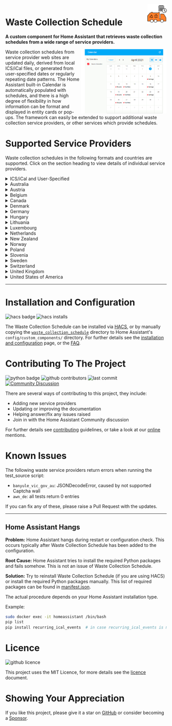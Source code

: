 <!-- GitHub Markdown Reference: https://docs.github.com/en/get-started/writing-on-github/getting-started-with-writing-and-formatting-on-github -->

<img src="/images/icon.png" alt="Waste Collection Schedule logo" title="Waste Collection Schedule" align="right" height="60" />

# Waste Collection Schedule

**A custom component for Home Assistant that retrieves waste collection schedules from a wide range of service providers.**

<img src="/images/wcs_animated.gif" alt="Waste Collection Schedule animation" title="Waste Collection Schedule" align="right" height="200" />

Waste collection schedules from service provider web sites are updated daily, derived from local ICS/iCal files, or generated from user-specified dates or regularly repeating date patterns. The Home Assistant built-in Calendar is automatically populated with schedules, and there is a high degree of flexibility in how information can be format and displayed in entity cards or pop-ups. The framework can easily be extended to support additional waste collection service providers, or other services which provide schedules.

# Supported Service Providers

Waste collection schedules in the following formats and countries are supported. Click on the section heading to view details of individual service providers.

<details>
<summary>ICS/iCal and User-Specified</summary>

- [Generic ICS / iCal File](/doc/source/ics.md)
- [User Specified](/doc/source/static.md)
</details>

<!--Begin of country section-->
<details>
<summary>Australia</summary>

- [Armadale (Western Australia)](/doc/source/armadale_wa_gov_au.md) / armadale.wa.gov.au
- [Australian Capital Territory (ACT)](/doc/source/act_gov_au.md) / cityservices.act.gov.au/recycling-and-waste
- [Banyule City Council](/doc/source/banyule_vic_gov_au.md) / banyule.vic.gov.au
- [Belmont City Council](/doc/source/belmont_wa_gov_au.md) / belmont.wa.gov.au
- [Brisbane City Council](/doc/source/brisbane_qld_gov_au.md) / brisbane.qld.gov.au
- [Campbelltown City Council (NSW)](/doc/source/campbelltown_nsw_gov_au.md) / campbelltown.nsw.gov.au
- [Cardinia Shire Council](/doc/source/cardinia_vic_gov_au.md) / cardinia.vic.gov.au
- [City of Canada Bay Council](/doc/source/canadabay_nsw_gov_au.md) / canadabay.nsw.gov.au
- [City of Kingston](/doc/source/kingston_vic_gov_au.md) / kingston.vic.gov.au
- [City of Onkaparinga Council](/doc/source/onkaparingacity_com.md) / onkaparingacity.com
- [Cumberland Council (NSW)](/doc/source/cumberland_nsw_gov_au.md) / cumberland.nsw.gov.au
- [Gold Coast City Council](/doc/source/goldcoast_qld_gov_au.md) / goldcoast.qld.gov.au
- [Hume City Council](/doc/source/hume_vic_gov_au.md) / hume.vic.gov.au
- [Inner West Council (NSW)](/doc/source/innerwest_nsw_gov_au.md) / innerwest.nsw.gov.au
- [Ipswich City Council](/doc/source/ipswich_qld_gov_au.md) / ipswich.qld.gov.au
- [Ku-ring-gai Council](/doc/source/kuringgai_nsw_gov_au.md) / krg.nsw.gov.au
- [Lake Macquarie City Council](/doc/source/lakemac_nsw_gov_au.md) / lakemac.com.au
- [Logan City Council](/doc/source/logan_qld_gov_au.md) / logan.qld.gov.au
- [Macedon Ranges Shire Council](/doc/source/mrsc_vic_gov_au.md) / mrsc.vic.gov.au
- [Maribyrnong Council](/doc/source/maribyrnong_vic_gov_au.md) / maribyrnong.vic.gov.au/Residents/Bins-and-recycling
- [Maroondah City Council](/doc/source/maroondah_vic_gov_au.md) / maroondah.vic.gov.au
- [Melton City Council](/doc/source/melton_vic_gov_au.md) / melton.vic.gov.au
- [Nillumbik Shire Council](/doc/source/nillumbik_vic_gov_au.md) / nillumbik.vic.gov.au
- [North Adelaide Waste Management Authority](/doc/source/nawma_sa_gov_au.md) / nawma.sa.gov.au
- [Port Adelaide Enfield, South Australia](/doc/source/portenf_sa_gov_au.md) / ecouncil.portenf.sa.gov.au
- [RecycleSmart](/doc/source/recyclesmart_com.md) / recyclesmart.com
- [Stonnington City Council](/doc/source/stonnington_vic_gov_au.md) / stonnington.vic.gov.au
- [The Hills Shire Council, Sydney](/doc/source/thehills_nsw_gov_au.md) / thehills.nsw.gov.au
- [Unley City Council (SA)](/doc/source/unley_sa_gov_au.md) / unley.sa.gov.au
- [Whittlesea City Council](/doc/source/whittlesea_vic_gov_au.md) / whittlesea.vic.gov.au/community-support/my-neighbourhood
- [Wollongong City Council](/doc/source/wollongongwaste_com_au.md) / wollongongwaste.com
- [Wyndham City Council, Melbourne](/doc/source/wyndham_vic_gov_au.md) / wyndham.vic.gov.au
</details>

<details>
<summary>Austria</summary>

- [Andau](/doc/source/citiesapps_com.md) / andau-gemeinde.at
- [Apetlon](/doc/source/citiesapps_com.md) / gemeinde-apetlon.at
- [App CITIES](/doc/source/citiesapps_com.md) / citiesapps.com
- [Bad Blumau](/doc/source/citiesapps_com.md) / bad-blumau-gemeinde.at
- [Bad Gleichenberg](/doc/source/citiesapps_com.md) / bad-gleichenberg.gv.at
- [Bad Loipersdorf](/doc/source/citiesapps_com.md) / gemeinde.loipersdorf.at
- [Bad Radkersburg](/doc/source/citiesapps_com.md) / bad-radkersburg.gv.at
- [Bad Tatzmannsdorf](/doc/source/citiesapps_com.md) / bad-tatzmannsdorf.at
- [Bildein](/doc/source/citiesapps_com.md) / bildein.at
- [Breitenbrunn am Neusiedler See](/doc/source/citiesapps_com.md) / breitenbrunn.at
- [Breitenstein](/doc/source/citiesapps_com.md) / breitenstein.at
- [Bruckneudorf](/doc/source/citiesapps_com.md) / bruckneudorf.eu
- [Buch - St. Magdalena](/doc/source/citiesapps_com.md) / buch-stmagdalena.at
- [Burgau](/doc/source/citiesapps_com.md) / burgau.info
- [Burgenländischer Müllverband](/doc/source/bmv_at.md) / bmv.at
- [Dechantskirchen](/doc/source/citiesapps_com.md) / dechantskirchen.gv.at
- [Deutsch Goritz](/doc/source/citiesapps_com.md) / deutsch-goritz.at
- [Deutsch Jahrndorf](/doc/source/citiesapps_com.md) / deutsch-jahrndorf.at
- [Deutsch Kaltenbrunn](/doc/source/citiesapps_com.md) / deutschkaltenbrunn.eu
- [Deutschkreutz](/doc/source/citiesapps_com.md) / deutschkreutz.at
- [Dobl-Zwaring](/doc/source/citiesapps_com.md) / dobl-zwaring.gv.at
- [Draßmarkt](/doc/source/citiesapps_com.md) / drassmarkt.at
- [Eberau](/doc/source/citiesapps_com.md) / eberau.riskommunal.net
- [Eberndorf](/doc/source/citiesapps_com.md) / eberndorf.at
- [Eberstein](/doc/source/citiesapps_com.md) / eberstein.at
- [Edelsbach bei Feldbach](/doc/source/citiesapps_com.md) / edelsbach.at
- [Eggersdorf bei Graz](/doc/source/citiesapps_com.md) / eggersdorf-graz.gv.at
- [Eisenstadt](/doc/source/citiesapps_com.md) / eisenstadt.gv.at
- [Fehring](/doc/source/citiesapps_com.md) / fehring.at
- [Feistritz ob Bleiburg](/doc/source/citiesapps_com.md) / feistritz-bleiburg.gv.at
- [Feldbach](/doc/source/citiesapps_com.md) / feldbach.gv.at
- [Frankenau-Unterpullendorf](/doc/source/citiesapps_com.md) / frankenau-unterpullendorf.gv.at
- [Frauenkirchen](/doc/source/citiesapps_com.md) / frauenkirchen.at
- [Freistadt](/doc/source/citiesapps_com.md) / freistadt.at
- [Friedberg](/doc/source/citiesapps_com.md) / friedberg.gv.at
- [Fürstenfeld](/doc/source/citiesapps_com.md) / fuerstenfeld.gv.at
- [Gabersdorf](/doc/source/citiesapps_com.md) / gabersdorf.gv.at
- [Gattendorf](/doc/source/citiesapps_com.md) / gattendorf.at
- [Gols](/doc/source/citiesapps_com.md) / gols.at
- [Grafendorf bei Hartberg](/doc/source/citiesapps_com.md) / grafendorf.at
- [Grafenstein](/doc/source/citiesapps_com.md) / grafenstein.gv.at
- [Gratkorn](/doc/source/citiesapps_com.md) / gratkorn.gv.at
- [Großwarasdorf](/doc/source/citiesapps_com.md) / grosswarasdorf.at
- [Großwilfersdorf](/doc/source/citiesapps_com.md) / grosswilfersdorf.steiermark.at
- [Gutenberg-Stenzengreith](/doc/source/citiesapps_com.md) / gutenberg-stenzengreith.gv.at
- [GVA Baden](/doc/source/baden_umweltverbaende_at.md) / baden.umweltverbaende.at
- [GVU Scheibbs](/doc/source/scheibbs_umweltverbaende_at.md) / scheibbs.umweltverbaende.at
- [Güssing](/doc/source/citiesapps_com.md) / guessing.co.at
- [Hartberg](/doc/source/citiesapps_com.md) / hartberg.at
- [Heiligenkreuz am Waasen](/doc/source/citiesapps_com.md) / heiligenkreuz-waasen.gv.at
- [Hofstätten an der Raab](/doc/source/citiesapps_com.md) / hofstaetten.at
- [Horitschon](/doc/source/citiesapps_com.md) / horitschon.at
- [Hornstein](/doc/source/citiesapps_com.md) / hornstein.at
- [Hüttenberg](/doc/source/citiesapps_com.md) / huettenberg.at
- [Ilz](/doc/source/citiesapps_com.md) / ilz.at
- [infeo](/doc/source/infeo_at.md) / infeo.at
- [Innsbrucker Kommunalbetriebe](/doc/source/infeo_at.md) / ikb.at
- [Jabing](/doc/source/citiesapps_com.md) / gemeinde-jabing.at
- [Jagerberg](/doc/source/citiesapps_com.md) / jagerberg.info
- [Kaindorf](/doc/source/citiesapps_com.md) / kaindorf.at
- [Kaisersdorf](/doc/source/citiesapps_com.md) / kaisersdorf.com
- [Kalsdorf bei Graz](/doc/source/citiesapps_com.md) / kalsdorf-graz.gv.at
- [Kapfenstein](/doc/source/citiesapps_com.md) / kapfenstein.at
- [Kirchberg an der Raab](/doc/source/citiesapps_com.md) / kirchberg-raab.gv.at
- [Kleinmürbisch](/doc/source/citiesapps_com.md) / kleinmuerbisch.at
- [Klingenbach](/doc/source/citiesapps_com.md) / klingenbach.at
- [Klöch](/doc/source/citiesapps_com.md) / kloech.com
- [Kohfidisch](/doc/source/citiesapps_com.md) / kohfidisch.at
- [Korneuburg](/doc/source/citiesapps_com.md) / korneuburg.gv.at
- [Laa an der Thaya](/doc/source/citiesapps_com.md) / laa.at
- [Leithaprodersdorf](/doc/source/citiesapps_com.md) / leithaprodersdorf.at
- [Lieboch](/doc/source/citiesapps_com.md) / lieboch.gv.at
- [Litzelsdorf](/doc/source/citiesapps_com.md) / litzelsdorf.at
- [Loipersbach im Burgenland](/doc/source/citiesapps_com.md) / loipersbach.info
- [Mariasdorf](/doc/source/citiesapps_com.md) / mariasdorf.at
- [Markt Hartmannsdorf](/doc/source/citiesapps_com.md) / markthartmannsdorf.at
- [Markt Neuhodis](/doc/source/citiesapps_com.md) / markt-neuhodis.at
- [Marz](/doc/source/citiesapps_com.md) / marz.gv.at
- [Mattersburg](/doc/source/citiesapps_com.md) / mattersburg.gv.at
- [Melk](/doc/source/citiesapps_com.md) / stadt-melk.at
- [Mettersdorf am Saßbach](/doc/source/citiesapps_com.md) / mettersdorf.com
- [Mischendorf](/doc/source/citiesapps_com.md) / mischendorf.at
- [Mistelbach](/doc/source/citiesapps_com.md) / mistelbach.at
- [Mitterdorf an der Raab](/doc/source/citiesapps_com.md) / mitterdorf-raab.at
- [Mureck](/doc/source/citiesapps_com.md) / mureck.gv.at
- [Mörbisch am See](/doc/source/citiesapps_com.md) / moerbisch.gv.at
- [Neudorf bei Parndorf](/doc/source/citiesapps_com.md) / neudorfbeiparndorf.at
- [Neufeld an der Leitha](/doc/source/citiesapps_com.md) / neufeld-leitha.at
- [Neusiedl am See](/doc/source/citiesapps_com.md) / neusiedlamsee.at
- [Nickelsdorf](/doc/source/citiesapps_com.md) / nickelsdorf.gv.at
- [Oberpullendorf](/doc/source/citiesapps_com.md) / oberpullendorf.gv.at
- [Oberwart](/doc/source/citiesapps_com.md) / oberwart.gv.at
- [Oslip](/doc/source/citiesapps_com.md) / oslip.at
- [Ottendorf an der Rittschein](/doc/source/citiesapps_com.md) / ottendorf-rittschein.steiermark.at
- [Paldau](/doc/source/citiesapps_com.md) / paldau.gv.at
- [Pamhagen](/doc/source/citiesapps_com.md) / gemeinde-pamhagen.at
- [Parndorf](/doc/source/citiesapps_com.md) / gemeinde-parndorf.at
- [Peggau](/doc/source/citiesapps_com.md) / peggau.at
- [Pernegg an der Mur](/doc/source/citiesapps_com.md) / pernegg.at
- [Pilgersdorf](/doc/source/citiesapps_com.md) / pilgersdorf.at
- [Pinggau](/doc/source/citiesapps_com.md) / pinggau.gv.at
- [Pinkafeld](/doc/source/citiesapps_com.md) / pinkafeld.gv.at
- [Podersdorf am See](/doc/source/citiesapps_com.md) / gemeindepodersdorfamsee.at
- [Poggersdorf](/doc/source/citiesapps_com.md) / gemeinde-poggersdorf.at
- [Potzneusiedl](/doc/source/citiesapps_com.md) / potzneusiedl.at
- [Poysdorf](/doc/source/citiesapps_com.md) / poysdorf.at
- [Pöchlarn](/doc/source/citiesapps_com.md) / poechlarn.at
- [Radmer](/doc/source/citiesapps_com.md) / radmer.at
- [Ragnitz](/doc/source/citiesapps_com.md) / ragnitz.gv.at
- [Raiding](/doc/source/citiesapps_com.md) / raiding-online.at
- [Rudersdorf](/doc/source/citiesapps_com.md) / rudersdorf.at
- [Rust](/doc/source/citiesapps_com.md) / freistadt-rust.at
- [Saalfelden am Steinernen Meer](/doc/source/citiesapps_com.md) / stadtmarketing-saalfelden.at
- [Sankt Oswald bei Plankenwarth](/doc/source/citiesapps_com.md) / sanktoswald.net
- [Schäffern](/doc/source/citiesapps_com.md) / schaeffern.gv.at
- [Schützen am Gebirge](/doc/source/citiesapps_com.md) / schuetzen-am-gebirge.at
- [Seiersberg-Pirka](/doc/source/citiesapps_com.md) / gemeindekurier.at
- [Sigleß](/doc/source/citiesapps_com.md) / sigless.at
- [Sinabelkirchen](/doc/source/citiesapps_com.md) / sinabelkirchen.eu
- [St. Andrä](/doc/source/citiesapps_com.md) / st-andrae.gv.at
- [St. Anna am Aigen](/doc/source/citiesapps_com.md) / st-anna-aigen.gv.at
- [St. Johann in der Haide](/doc/source/citiesapps_com.md) / st-johann-haide.gv.at
- [St. Lorenzen am Wechsel](/doc/source/citiesapps_com.md) / st-lorenzen-wechsel.at
- [St. Margarethen an der Raab](/doc/source/citiesapps_com.md) / st-margarethen-raab.at
- [St. Margarethen im Burgenland](/doc/source/citiesapps_com.md) / st-margarethen.at
- [St. Peter - Freienstein](/doc/source/citiesapps_com.md) / st-peter-freienstein.gv.at
- [St. Peter am Ottersbach](/doc/source/citiesapps_com.md) / st-peter-ottersbach.gv.at
- [St. Ruprecht an der Raab](/doc/source/citiesapps_com.md) / st.ruprecht.at
- [St. Veit in der Südsteiermark](/doc/source/citiesapps_com.md) / st-veit-suedsteiermark.gv.at
- [Stadt Salzburg](/doc/source/infeo_at.md) / stadt-salzburg.at
- [Stadtservice Korneuburg](/doc/source/korneuburg_stadtservice_at.md) / korneuburg.gv.at
- [Stegersbach](/doc/source/citiesapps_com.md) / gemeinde.stegersbach.at
- [Steinbrunn](/doc/source/citiesapps_com.md) / steinbrunn.at
- [Steuerberg](/doc/source/citiesapps_com.md) / steuerberg.at
- [Stinatz](/doc/source/citiesapps_com.md) / stinatz.gv.at
- [Stiwoll](/doc/source/citiesapps_com.md) / stiwoll.at
- [Stockerau](/doc/source/citiesapps_com.md) / stockerau.at
- [Söchau](/doc/source/citiesapps_com.md) / soechau.steiermark.at
- [Thal](/doc/source/citiesapps_com.md) / thal.gv.at
- [Tieschen](/doc/source/citiesapps_com.md) / tieschen.gv.at
- [Tulln an der Donau](/doc/source/citiesapps_com.md) / tulln.at
- [Umweltprofis](/doc/source/data_umweltprofis_at.md) / umweltprofis.at
- [Unterfrauenhaid](/doc/source/citiesapps_com.md) / unterfrauenhaid.at
- [Unterkohlstätten](/doc/source/citiesapps_com.md) / unterkohlstaetten.at
- [Unterlamm](/doc/source/citiesapps_com.md) / unterlamm.gv.at
- [Vasoldsberg](/doc/source/citiesapps_com.md) / vasoldsberg.gv.at
- [Vordernberg](/doc/source/citiesapps_com.md) / vordernberg.steiermark.at
- [Völkermarkt](/doc/source/citiesapps_com.md) / voelkermarkt.gv.at
- [Weiz](/doc/source/citiesapps_com.md) / weiz.at
- [Werfenweng](/doc/source/citiesapps_com.md) / gemeinde-werfenweng.at
- [Wies](/doc/source/citiesapps_com.md) / wies.at
- [Wiesen](/doc/source/citiesapps_com.md) / wiesen.eu
- [Wiesfleck](/doc/source/citiesapps_com.md) / gemeinde-wiesfleck.at
- [Wimpassing an der Leitha](/doc/source/citiesapps_com.md) / wimpassing-leitha.at
- [Winden am See](/doc/source/citiesapps_com.md) / winden.at
- [Wolfsberg](/doc/source/citiesapps_com.md) / wolfsberg.at
- [Wolkersdorf im Weinviertel](/doc/source/citiesapps_com.md) / wolkersdorf.at
- [WSZ Moosburg](/doc/source/wsz_moosburg_at.md) / wsz-moosburg.at
- [Zagersdorf](/doc/source/citiesapps_com.md) / zagersdorf.at
- [Zillingtal](/doc/source/citiesapps_com.md) / zillingtal.eu
- [Zurndorf](/doc/source/citiesapps_com.md) / zurndorf.at
- [Übelbach](/doc/source/citiesapps_com.md) / uebelbach.gv.at
</details>

<details>
<summary>Belgium</summary>

- [Hygea](/doc/source/hygea_be.md) / hygea.be
- [Limburg.net](/doc/ics/limburg_net.md) / limburg.net
- [Recycle!](/doc/source/recycleapp_be.md) / recycleapp.be
</details>

<details>
<summary>Canada</summary>

- [Calgary (AB)](/doc/source/calgary_ca.md) / calgary.ca
- [Calgary, AB](/doc/ics/recollect.md) / calgary.ca
- [City of Edmonton, AB](/doc/ics/recollect.md) / edmonton.ca
- [City of Greater Sudbury, ON](/doc/ics/recollect.md) / greatersudbury.ca
- [London (ON)](/doc/source/recyclecoach_com.md) / london.ca
- [Ottawa, Canada](/doc/ics/recollect.md) / ottawa.ca
- [Strathcona County, ON](/doc/ics/recollect.md) / strathcona.ca
- [Toronto (ON)](/doc/source/toronto_ca.md) / toronto.ca
- [Waste Wise APPS](/doc/ics/recollect.md) / edmonton.ca
</details>

<details>
<summary>Denmark</summary>

- [Renosyd](/doc/source/renosyd_dk.md) / renosyd.dk
</details>

<details>
<summary>Germany</summary>

- [Abfall Stuttgart](/doc/source/stuttgart_de.md) / service.stuttgart.de
- [Abfall-Wirtschafts-Verband Nordschwaben](/doc/source/awido_de.md) / awv-nordschwaben.de
- [Abfall.IO / AbfallPlus](/doc/source/abfall_io.md) / abfallplus.de
- [Abfallbehandlungsgesellschaft Havelland mbH (abh)](/doc/ics/abfall_havelland_de.md) / abfall-havelland.de
- [Abfallbewirtschaftung Ostalbkreis](/doc/source/abfall_io.md) / goa-online.de
- [Abfallentsorgung Kreis Kassel](/doc/ics/abfall_kreis_kassel_de.md) / abfall-kreis-kassel.de
- [Abfallkalender Offenbach am Main](/doc/source/offenbach_de.md) / offenbach.de
- [Abfallkalender Würzburg](/doc/source/wuerzburg_de.md) / wuerzburg.de
- [AbfallNavi (RegioIT.de)](/doc/source/abfallnavi_de.md) / regioit.de
- [Abfalltermine Forchheim](/doc/source/abfalltermine_forchheim_de.md) / abfalltermine-forchheim.de
- [Abfallwirtschaft Alb-Donau-Kreis](/doc/source/buergerportal_de.md) / aw-adk.de
- [Abfallwirtschaft Enzkreis](/doc/ics/entsorgung_regional_de.md) / entsorgung-regional.de
- [Abfallwirtschaft Freiburg](/doc/ics/abfallwirtschaft_freiburg_de.md) / abfall-eglz.de
- [Abfallwirtschaft Germersheim](/doc/source/abfallwirtschaft_germersheim_de.md) / abfallwirtschaft-germersheim.de
- [Abfallwirtschaft Isar-Inn](/doc/source/awido_de.md) / awv-isar-inn.de
- [Abfallwirtschaft Lahn-Dill-Kreises](/doc/source/awido_de.md) / awld.de
- [Abfallwirtschaft Landkreis Böblingen](/doc/source/abfall_io.md) / awb-bb.de
- [Abfallwirtschaft Landkreis Freudenstadt](/doc/source/abfall_io.md) / awb-fds.de
- [Abfallwirtschaft Landkreis Harburg](/doc/source/aw_harburg_de.md) / landkreis-harburg.de
- [Abfallwirtschaft Landkreis Haßberg](/doc/ics/awhas_de.md) / awhas.de
- [Abfallwirtschaft Landkreis Kitzingen](/doc/source/abfall_io.md) / abfallwelt.de
- [Abfallwirtschaft Landkreis Landsberg am Lech](/doc/source/abfall_io.md) / abfallberatung-landsberg.de
- [Abfallwirtschaft Landkreis Wolfenbüttel](/doc/source/alw_wf_de.md) / alw-wf.de
- [Abfallwirtschaft Neckar-Odenwald-Kreis](/doc/source/awn_de.md) / awn-online.de
- [Abfallwirtschaft Nürnberger Land](/doc/source/nuernberger_land_de.md) / nuernberger-land.de
- [Abfallwirtschaft Ortenaukreis](/doc/source/abfall_io.md) / abfallwirtschaft-ortenaukreis.de
- [Abfallwirtschaft Pforzheim](/doc/source/abfallwirtschaft_pforzheim_de.md) / abfallwirtschaft-pforzheim.de
- [Abfallwirtschaft Potsdam-Mittelmark (APM)](/doc/ics/apm_de.md) / apm-niemegk.de
- [Abfallwirtschaft Rems-Murr](/doc/source/awido_de.md) / abfallwirtschaft-rems-murr.de
- [Abfallwirtschaft Rendsburg](/doc/source/awr_de.md) / awr.de
- [Abfallwirtschaft Rheingau-Taunus-Kreis](/doc/source/c_trace_de.md) / eaw-rheingau-taunus.de
- [Abfallwirtschaft Stadt Fürth](/doc/source/abfallwirtschaft_fuerth_eu.md) / abfallwirtschaft.fuerth.eu
- [Abfallwirtschaft Stadt Nürnberg](/doc/source/abfallnavi_de.md) / nuernberg.de
- [Abfallwirtschaft Stadt Schweinfurt](/doc/source/schweinfurt_de.md) / schweinfurt.de
- [Abfallwirtschaft Südholstein](/doc/source/awsh_de.md) / awsh.de
- [Abfallwirtschaft Werra-Meißner-Kreis](/doc/source/zva_wmk_de.md) / zva-wmk.de
- [Abfallwirtschaft Zollernalbkreis](/doc/source/abfall_zollernalbkreis_de.md) / abfallkalender-zak.de
- [Abfallwirtschafts-Zweckverband des Landkreises Hersfeld-Rotenburg](/doc/source/awido_de.md) / azv-hef-rof.de
- [Abfallwirtschaftsbetrieb Bergisch Gladbach](/doc/source/abfallnavi_de.md) / bergischgladbach.de
- [Abfallwirtschaftsbetrieb Emsland](/doc/source/awb_emsland_de.md) / awn-online.de
- [Abfallwirtschaftsbetrieb Esslingen](/doc/source/awb_es_de.md) / awb-es.de
- [Abfallwirtschaftsbetrieb Ilm-Kreis](/doc/ics/ilm_kreis_de.md) / ilm-kreis.de
- [Abfallwirtschaftsbetrieb Kiel (ABK)](/doc/source/abki_de.md) / abki.de
- [Abfallwirtschaftsbetrieb Landkreis Ahrweiler](/doc/source/meinawb_de.md) / meinawb.de
- [Abfallwirtschaftsbetrieb Landkreis Altenkirchen](/doc/source/awido_de.md) / awb-ak.de
- [Abfallwirtschaftsbetrieb Landkreis Augsburg](/doc/source/c_trace_de.md) / awb-landkreis-augsburg.de
- [Abfallwirtschaftsbetrieb Landkreis Aurich](/doc/source/c_trace_de.md) / mkw-grossefehn.de
- [Abfallwirtschaftsbetrieb Landkreis Karlsruhe](/doc/ics/awb_landkreis_karlsruhe_de.md) / awb-landkreis-karlsruhe.de
- [Abfallwirtschaftsbetrieb LK Mainz-Bingen](/doc/source/awb_mainz_bingen_de.md) / awb-mainz-bingen.de
- [Abfallwirtschaftsbetrieb München](/doc/ics/awm_muenchen_de.md) / awm-muenchen.de
- [Abfallwirtschaftsbetriebe Münster](/doc/source/muellmax_de.md) / stadt-muenster.de
- [Abfallwirtschaftsgesellschaft Landkreis Schaumburg](/doc/ics/aws_shg_de.md) / aws-shg.de
- [Abfallwirtschaftsverband Kreis Groß-Gerau](/doc/source/c_trace_de.md) / awv-gg.de
- [Abfallwirtschaftsverbandes Lippe](/doc/source/abfall_lippe_de.md) / abfall-lippe.de
- [Abfallwirtschaftszweckverband Wartburgkreis (AZV)](/doc/source/hausmuell_info.md) / azv-wak-ea.de
- [Abfallzweckverband Rhein-Mosel-Eifel (Landkreis Mayen-Koblenz)](/doc/source/abfall_io.md) / azv-rme.de
- [ALBA Berlin](/doc/source/abfall_io.md) / berlin.alba.info
- [Altötting (LK)](/doc/source/jumomind_de.md) / lra-aoe.de
- [ART Trier](/doc/source/art_trier_de.md) / art-trier.de
- [Aschaffenburg (MyMuell App)](/doc/source/jumomind_de.md) / mymuell.de
- [ASG Wesel](/doc/source/hausmuell_info.md) / asg-wesel.de
- [ASO Abfall-Service Osterholz](/doc/source/abfall_io.md) / aso-ohz.de
- [ASR Stadt Chemnitz](/doc/source/asr_chemnitz_de.md) / asr-chemnitz.de
- [Aurich (MKW)](/doc/source/jumomind_de.md) / mkw-grossefehn.de
- [AVL - Abfallverwertungsgesellschaft des Landkreises Ludwigsburg mbH](/doc/ics/avl_ludwigsburg_de.md) / avl-ludwigsburg.de
- [AWA Entsorgungs GmbH](/doc/source/abfallnavi_de.md) / awa-gmbh.de
- [AWB Abfallwirtschaft Vechta](/doc/source/abfallwirtschaft_vechta_de.md) / abfallwirtschaft-vechta.de
- [AWB Bad Kreuznach](/doc/source/awb_bad_kreuznach_de.md) / app.awb-bad-kreuznach.de
- [AWB Köln](/doc/source/awbkoeln_de.md) / awbkoeln.de
- [AWB Landkreis Bad Dürkheim](/doc/source/awido_de.md) / awb.kreis-bad-duerkheim.de
- [AWB Landkreis Fürstenfeldbruck](/doc/source/awido_de.md) / awb-ffb.de
- [AWB Landkreis Göppingen](/doc/source/abfall_io.md) / awb-gp.de
- [AWB Oldenburg](/doc/source/awb_oldenburg_de.md) / oldenburg.de
- [AWB Westerwaldkreis](/doc/source/abfall_io.md) / wab.rlp.de
- [AWG Kreis Warendorf](/doc/source/abfallnavi_de.md) / awg-waf.de
- [AWIDO Online](/doc/source/awido_de.md) / awido-online.de
- [AWIGO Abfallwirtschaft Landkreis Osnabrück GmbH](/doc/source/awigo_de.md) / awigo.de
- [AWISTA Düsseldorf](/doc/source/muellmax_de.md) / awista.de
- [Awista Starnberg](/doc/ics/awista_starnberg_de.md) / awista-starnberg.de
- [Bad Arolsen (MyMuell App)](/doc/source/jumomind_de.md) / mymuell.de
- [Bad Homburg vdH](/doc/source/jumomind_de.md) / bad-homburg.de
- [Barnim](/doc/source/jumomind_de.md) / kreiswerke-barnim.de
- [Bau & Service Oberursel](/doc/source/c_trace_de.md) / bso-oberursel.de
- [Bergischer Abfallwirtschaftverbund](/doc/source/abfallnavi_de.md) / bavweb.de
- [Berlin Recycling](/doc/source/berlin_recycling_de.md) / berlin-recycling.de
- [Berliner Stadtreinigungsbetriebe](/doc/source/bsr_de.md) / bsr.de
- [Beverungen (MyMuell App)](/doc/source/jumomind_de.md) / mymuell.de
- [Bielefeld](/doc/source/bielefeld_de.md) / bielefeld.de
- [Blaue Tonne - Schlaue Tonne](/doc/ics/blauetonne_schlauetonne_de.md) / blauetonne-schlauetonne.de
- [Bogenschütz Entsorgung](/doc/source/infeo_at.md) / bogenschuetz-entsorgung.de
- [Bremer Stadtreinigung](/doc/source/c_trace_de.md) / die-bremer-stadtreinigung.de
- [Bürgerportal](/doc/source/buergerportal_de.md) / c-trace.de
- [C-Trace](/doc/source/c_trace_de.md) / c-trace.de
- [Cham Landkreis](/doc/ics/entsorgung_cham_de.md) / entsorgung-cham.de
- [Chemnitz (ASR)](/doc/source/hausmuell_info.md) / asr-chemnitz.de
- [Chiemgau Recycling - Landkreis Rosenheim](/doc/source/chiemgau_recycling_lk_rosenheim.md) / chiemgau-recycling.de
- [City of Karlsruhe](/doc/source/karlsruhe_de.md) / karlsruhe.de
- [CM City Media - Müllkalender](/doc/source/cmcitymedia_de.md) / cmcitymedia.de
- [Darmstadt (MyMuell App)](/doc/source/jumomind_de.md) / mymuell.de
- [Darmstadt-Dieburg (ZAW)](/doc/source/jumomind_de.md) / zaw-online.de
- [Dillingen Saar](/doc/source/dillingen_saar_de.md) / dillingen-saar.de
- [Dinslaken](/doc/source/abfallnavi_de.md) / dinslaken.de
- [EAD Darmstadt](/doc/source/ead_darmstadt_de.md) / ead.darmstadt.de
- [EDG Entsorgung Dortmund](/doc/ics/edg_de.md) / edg.de
- [EGN Abfallkalender](/doc/source/egn_abfallkalender_de.md) / egn-abfallkalender.de
- [EGST Steinfurt](/doc/source/abfall_io.md) / egst.de
- [EGW Westmünsterland](/doc/source/abfallnavi_de.md) / egw.de
- [Eichsfeldwerke GmbH](/doc/source/hausmuell_info.md) / eichsfeldwerke.de
- [Eigenbetrieb Kommunalwirtschaftliche Dienstleistungen Suhl](/doc/source/hausmuell_info.md) / ebkds.de
- [Entsorgungs- und Wirtschaftsbetrieb Landau in der Pfalz](/doc/source/c_trace_de.md) / ew-landau.de
- [Entsorgungsbetrieb Märkisch-Oderland](/doc/ics/entsorgungsbetrieb_mol_de.md) / entsorgungsbetrieb-mol.de
- [Entsorgungsbetrieb Stadt Mainz](/doc/source/muellmax_de.md) / eb-mainz.de
- [Entsorgungsbetriebe Essen](/doc/source/abfall_io.md) / ebe-essen.de
- [Entsorgungsgesellschaft Görlitz-Löbau-Zittau](/doc/ics/abfall_eglz_de.md) / abfall-eglz.de
- [Esens (MyMuell App)](/doc/source/jumomind_de.md) / mymuell.de
- [EVS Entsorgungsverband Saar](/doc/source/muellmax_de.md) / evs.de
- [FES Frankfurter Entsorgungs- und Service GmbH](/doc/ics/fes_frankfurt_de.md) / fes-frankfurt.de
- [Flensburg (MyMuell App)](/doc/source/jumomind_de.md) / mymuell.de
- [Gelsendienste Gelsenkirchen](/doc/ics/gelsendienste_de.md) / gelsendienste.de
- [Gemeinde Aschheim](/doc/source/cmcitymedia_de.md) / cmcitymedia.de
- [Gemeinde Blankenheim](/doc/source/cmcitymedia_de.md) / cmcitymedia.de
- [Gemeinde Bühlerzell](/doc/source/cmcitymedia_de.md) / cmcitymedia.de
- [Gemeinde Deggenhausertal](/doc/source/cmcitymedia_de.md) / cmcitymedia.de
- [Gemeinde Kalletal](/doc/source/cmcitymedia_de.md) / cmcitymedia.de
- [Gemeinde Kappelrodeck](/doc/source/cmcitymedia_de.md) / cmcitymedia.de
- [Gemeinde Lindlar](/doc/source/abfallnavi_de.md) / lindlar.de
- [Gemeinde Mittelbiberach](/doc/source/cmcitymedia_de.md) / cmcitymedia.de
- [Gemeinde Oberstadion](/doc/source/cmcitymedia_de.md) / cmcitymedia.de
- [Gemeinde Roetgen](/doc/source/abfallnavi_de.md) / roetgen.de
- [Gemeinde Schutterwald](/doc/source/cmcitymedia_de.md) / cmcitymedia.de
- [Gemeinde Senden (Westfalen)](/doc/source/cmcitymedia_de.md) / cmcitymedia.de
- [Gemeinde Unterhaching](/doc/source/awido_de.md) / unterhaching.de
- [Großkrotzenburg (MyMuell App)](/doc/source/jumomind_de.md) / mymuell.de
- [Göttinger Entsorgungsbetriebe](/doc/source/abfall_io.md) / geb-goettingen.de
- [Gütersloh](/doc/source/abfallnavi_de.md) / guetersloh.de
- [Hainburg (MyMuell App)](/doc/source/jumomind_de.md) / mymuell.de
- [Hallesche Wasser und Stadtwirtschaft GmbH](/doc/ics/hws_halle_de.md) / hws-halle.de
- [Halver](/doc/source/abfallnavi_de.md) / halver.de
- [Hattersheim am Main](/doc/source/jumomind_de.md) / hattersheim.de
- [hausmüll.info](/doc/source/hausmuell_info.md) / hausmuell.info
- [Heilbronn Entsorgungsbetriebe](/doc/source/heilbronn_de.md) / heilbronn.de
- [Hohenlohekreis](/doc/source/cmcitymedia_de.md) / cmcitymedia.de
- [Holtgast (MyMuell App)](/doc/source/jumomind_de.md) / mymuell.de
- [Ingolstadt](/doc/source/jumomind_de.md) / in-kb.de
- [Jumomind](/doc/source/jumomind_de.md) / jumomind.de
- [KAEV Niederlausitz](/doc/source/kaev_niederlausitz.md) / kaev.de
- [Kamp-Lintfort (MyMuell App)](/doc/source/jumomind_de.md) / mymuell.de
- [Kirchdorf (MyMuell App)](/doc/source/jumomind_de.md) / mymuell.de
- [Kommunalservice Landkreis Börde AöR](/doc/source/ks_boerde_de.md) / ks-boerde.de
- [Kreis Coesfeld](/doc/source/abfallnavi_de.md) / wbc-coesfeld.de
- [Kreis Heinsberg](/doc/source/abfallnavi_de.md) / kreis-heinsberg.de
- [Kreis Pinneberg](/doc/source/abfallnavi_de.md) / kreis-pinneberg.de
- [Kreis Viersen](/doc/source/abfallnavi_de.md) / kreis-viersen.de
- [Kreisstadt Dietzenbach](/doc/source/c_trace_de.md) / dietzenbach.de
- [Kreisstadt Friedberg](/doc/source/muellmax_de.md) / friedberg-hessen.de
- [Kreisstadt Groß-Gerau](/doc/ics/gross_gerau_de.md) / gross-gerau.de
- [Kreisstadt St. Wendel](/doc/source/c_trace_de.md) / sankt-wendel.de
- [Kreiswerke Schmalkalden-Meiningen GmbH](/doc/source/hausmuell_info.md) / kwsm.de
- [Kreiswirtschaftsbetriebe Goslar](/doc/source/kwb_goslar_de.md) / kwb-goslar.de
- [Kronberg im Taunus](/doc/source/abfallnavi_de.md) / kronberg.de
- [KV Cochem-Zell](/doc/source/buergerportal_de.md) / cochem-zell-online.de
- [KWU Entsorgung Landkreis Oder-Spree](/doc/source/kwu_de.md) / kwu-entsorgung.de
- [Landkreis Ansbach](/doc/source/awido_de.md) / landkreis-ansbach.de
- [Landkreis Aschaffenburg](/doc/source/awido_de.md) / landkreis-aschaffenburg.de
- [Landkreis Aschaffenburg (MyMuell App)](/doc/source/jumomind_de.md) / mymuell.de
- [Landkreis Bayreuth](/doc/source/abfall_io.md) / landkreis-bayreuth.de
- [Landkreis Berchtesgadener Land](/doc/source/awido_de.md) / lra-bgl.de
- [Landkreis Biberach (MyMuell App)](/doc/source/jumomind_de.md) / mymuell.de
- [Landkreis Börde AöR (KsB)](/doc/source/hausmuell_info.md) / ks-boerde.de
- [Landkreis Calw](/doc/source/abfall_io.md) / kreis-calw.de
- [Landkreis Coburg](/doc/source/awido_de.md) / landkreis-coburg.de
- [Landkreis Eichstätt (MyMuell App)](/doc/source/jumomind_de.md) / mymuell.de
- [Landkreis Erding](/doc/source/awido_de.md) / landkreis-erding.de
- [Landkreis Erlangen-Höchstadt](/doc/source/erlangen_hoechstadt_de.md) / erlangen-hoechstadt.de
- [Landkreis Friesland (MyMuell App)](/doc/source/jumomind_de.md) / mymuell.de
- [Landkreis Fulda](/doc/source/awido_de.md) / landkreis-fulda.de
- [Landkreis Gießen](/doc/source/muellmax_de.md) / lkgi.de
- [Landkreis Gotha](/doc/source/awido_de.md) / landkreis-gotha.de
- [Landkreis Günzburg](/doc/source/awido_de.md) / kaw.landkreis-guenzburg.de
- [Landkreis Hameln-Pyrmont](/doc/ics/hameln_pyrmont_de.md) / hameln-pyrmont.de
- [Landkreis Heilbronn](/doc/source/abfall_io.md) / landkreis-heilbronn.de
- [Landkreis Kelheim](/doc/source/awido_de.md) / landkreis-kelheim.de
- [Landkreis Kronach](/doc/source/awido_de.md) / landkreis-kronach.de
- [Landkreis Kulmbach](/doc/source/awido_de.md) / landkreis-kulmbach.de
- [Landkreis Kusel](/doc/source/landkreis_kusel_de.md) / landkreis-kusel.de
- [Landkreis Leer (MyMuell App)](/doc/source/jumomind_de.md) / mymuell.de
- [Landkreis Limburg-Weilburg](/doc/source/abfall_io.md) / awb-lm.de
- [Landkreis Mettmann (MyMuell App)](/doc/source/jumomind_de.md) / mymuell.de
- [Landkreis Mühldorf a. Inn](/doc/source/awido_de.md) / lra-mue.de
- [Landkreis Nordwestmecklenburg](/doc/source/geoport_nwm_de.md) / geoport-nwm.de
- [Landkreis Northeim (unofficial)](/doc/ics/nerdbridge_de.md) / abfall.nerdbridge.de
- [Landkreis Ostallgäu](/doc/source/abfall_io.md) / buerger-ostallgaeu.de
- [Landkreis Paderborn (MyMuell App)](/doc/source/jumomind_de.md) / mymuell.de
- [Landkreis Ravensburg](/doc/source/rv_de.md) / rv.de
- [Landkreis Rhön Grabfeld](/doc/source/landkreis_rhoen_grabfeld.md) / abfallinfo-rhoen-grabfeld.de
- [Landkreis Rosenheim](/doc/source/awido_de.md) / abfall.landkreis-rosenheim.de
- [Landkreis Rotenburg (Wümme)](/doc/source/abfall_io.md) / lk-awr.de
- [Landkreis Roth](/doc/source/c_trace_de.md) / landratsamt-roth.de
- [Landkreis Schweinfurt](/doc/source/awido_de.md) / landkreis-schweinfurt.de
- [Landkreis Schwäbisch Hall](/doc/source/cmcitymedia_de.md) / cmcitymedia.de
- [Landkreis Schwäbisch Hall](/doc/source/lrasha_de.md) / lrasha.de
- [Landkreis Sigmaringen](/doc/source/abfall_io.md) / landkreis-sigmaringen.de
- [Landkreis Stade](/doc/ics/landkreis_stade_de.md) / landkreis-stade.de
- [Landkreis Südliche Weinstraße](/doc/source/awido_de.md) / suedliche-weinstrasse.de
- [Landkreis Tirschenreuth](/doc/source/awido_de.md) / kreis-tir.de
- [Landkreis Tübingen](/doc/source/awido_de.md) / abfall-kreis-tuebingen.de
- [Landkreis Weißenburg-Gunzenhausen](/doc/source/abfall_io.md) / landkreis-wug.de
- [Landkreis Wittmund](/doc/source/landkreis_wittmund_de.md) / landkreis-wittmund.de
- [Landkreis Wittmund (MyMuell App)](/doc/source/jumomind_de.md) / mymuell.de
- [Landkreis Wittmund (MyMuell App)](/doc/source/jumomind_de.md) / mymuell.de
- [Landkreisbetriebe Neuburg-Schrobenhausen](/doc/source/awido_de.md) / landkreisbetriebe.de
- [Landratsamt Aichach-Friedberg](/doc/source/awido_de.md) / lra-aic-fdb.de
- [Landratsamt Bodenseekreis](/doc/ics/bodenseekreis_de.md) / bodenseekreis.de
- [Landratsamt Dachau](/doc/source/awido_de.md) / landratsamt-dachau.de
- [Landratsamt Main-Tauber-Kreis](/doc/source/c_trace_de.md) / main-tauber-kreis.de
- [Landratsamt Traunstein](/doc/source/abfall_io.md) / traunstein.com
- [Landratsamt Unterallgäu](/doc/source/abfall_io.md) / landratsamt-unterallgaeu.de
- [Lebacher Abfallzweckverband (LAZ)](/doc/ics/lebach_de.md) / lebach.de
- [Ludwigshafen am Rhein](/doc/source/abfall_io.md) / ludwigshafen.de
- [Lübbecke (Jumomind)](/doc/source/jumomind_de.md) / luebbecke.de
- [Lübeck Entsorgungsbetriebe](/doc/ics/luebeck_de.md) / luebeck.de
- [mags Mönchengladbacher Abfall-, Grün- und Straßenbetriebe AöR](/doc/source/mags_de.md) / mags.de
- [Main-Kinzig-Kreis (MyMuell App)](/doc/source/jumomind_de.md) / mymuell.de
- [Mein-Abfallkalender.de](/doc/ics/mein_abfallkalender_de.md) / mein-abfallkalender.de
- [Minden](/doc/source/jumomind_de.md) / minden.de
- [MZV Biedenkopf](/doc/source/buergerportal_de.md) / mzv-biedenkopf.de
- [Mühlheim am Main (MyMuell App)](/doc/source/jumomind_de.md) / mymuell.de
- [Müllabfuhr Deutschland](/doc/source/muellabfuhr_de.md) / portal.muellabfuhr-deutschland.de
- [MüllALARM / Schönmackers](/doc/source/abfall_io.md) / schoenmackers.de
- [Müllmax](/doc/source/muellmax_de.md) / muellmax.de
- [Nenndorf (MyMuell App)](/doc/source/jumomind_de.md) / mymuell.de
- [Neumünster (MyMuell App)](/doc/source/jumomind_de.md) / mymuell.de
- [Neunkirchen Siegerland](/doc/source/abfall_neunkirchen_siegerland_de.md) / neunkirchen-siegerland.de
- [Neustadt a.d. Waldnaab](/doc/source/awido_de.md) / neustadt.de
- [Neustadt an der Weinstraße](/doc/source/jumomind_de.md) / neustadt.eu
- [Oberhavel AWU](/doc/ics/awu_oberhavel_de.md) / awu-oberhavel.de
- [Potsdam](/doc/source/potsdam_de.md) / potsdam.de
- [Pullach im Isartal](/doc/source/awido_de.md) / pullach.de
- [Recklinghausen](/doc/source/jumomind_de.md) / zbh-ksr.de
- [RegioEntsorgung Städteregion Aachen](/doc/source/regioentsorgung_de.md) / regioentsorgung.de
- [Rhein-Hunsrück (Jumomind)](/doc/source/jumomind_de.md) / rh-entsorgung.de
- [Rhein-Hunsrück Entsorgung (RHE)](/doc/source/rh_entsorgung_de.md) / rh-entsorgung.de
- [Rhein-Neckar-Kreis](/doc/source/abfall_io.md) / rhein-neckar-kreis.de
- [RSAG Rhein-Sieg-Kreis](/doc/source/muellmax_de.md) / rsag.de
- [Salzgitter (MyMuell App)](/doc/source/jumomind_de.md) / mymuell.de
- [Schmitten im Taunus (MyMuell App)](/doc/source/jumomind_de.md) / mymuell.de
- [Schöneck (MyMuell App)](/doc/source/jumomind_de.md) / mymuell.de
- [Sector 27 - Datteln, Marl, Oer-Erkenschwick](/doc/source/sector27_de.md) / muellkalender.sector27.de
- [Seligenstadt (MyMuell App)](/doc/source/jumomind_de.md) / mymuell.de
- [Stadt Aachen](/doc/source/abfallnavi_de.md) / aachen.de
- [Stadt Arnsberg](/doc/source/c_trace_de.md) / arnsberg.de
- [Stadt Bayreuth](/doc/source/c_trace_de.md) / bayreuth.de
- [Stadt Cottbus](/doc/source/abfallnavi_de.md) / cottbus.de
- [Stadt Darmstadt](/doc/source/muellmax_de.md) / darmstadt.de
- [Stadt Detmold](/doc/ics/detmold_de.md) / detmold.de
- [Stadt Dorsten](/doc/source/abfallnavi_de.md) / ebd-dorsten.de
- [Stadt Ehingen](/doc/source/cmcitymedia_de.md) / cmcitymedia.de
- [Stadt Emden](/doc/source/cmcitymedia_de.md) / cmcitymedia.de
- [Stadt Emmendingen](/doc/source/cmcitymedia_de.md) / cmcitymedia.de
- [Stadt Fulda](/doc/source/awido_de.md) / fulda.de
- [Stadt Haltern am See](/doc/source/muellmax_de.md) / haltern-am-see.de
- [Stadt Hamm](/doc/source/muellmax_de.md) / hamm.de
- [Stadt Hanau](/doc/source/muellmax_de.md) / hanau.de
- [Stadt Kaufbeuren](/doc/source/awido_de.md) / kaufbeuren.de
- [Stadt Koblenz](/doc/ics/koblenz_de.md) / koblenz.de
- [Stadt Kraichtal](/doc/source/cmcitymedia_de.md) / cmcitymedia.de
- [Stadt Landshut](/doc/source/abfall_io.md) / landshut.de
- [Stadt Maintal](/doc/source/muellmax_de.md) / maintal.de
- [Stadt Memmingen](/doc/source/awido_de.md) / umwelt.memmingen.de
- [Stadt Messstetten](/doc/source/cmcitymedia_de.md) / cmcitymedia.de
- [Stadt Norderstedt](/doc/source/abfallnavi_de.md) / betriebsamt-norderstedt.de
- [Stadt Osnabrück](/doc/ics/osnabrueck_de.md) / osnabrueck.de
- [Stadt Overath](/doc/source/c_trace_de.md) / overath.de
- [Stadt Regensburg](/doc/source/awido_de.md) / regensburg.de
- [Stadt Solingen](/doc/source/abfallnavi_de.md) / solingen.de
- [Stadt Unterschleißheim](/doc/source/awido_de.md) / unterschleissheim.de
- [Stadtbildpflege Kaiserslautern](/doc/source/muellmax_de.md) / stadtbildpflege-kl.de
- [Stadtentsorgung Rostock](/doc/ics/stadtentsorgung_rostock_de.md) / stadtentsorgung-rostock.de
- [Stadtreinigung Dresden](/doc/source/stadtreinigung_dresden_de.md) / dresden.de
- [Stadtreinigung Hamburg](/doc/source/stadtreinigung_hamburg.md) / stadtreinigung.hamburg
- [Stadtreinigung Leipzig](/doc/source/stadtreinigung_leipzig_de.md) / stadtreinigung-leipzig.de
- [Stadtreinigung Leipzig](/doc/ics/stadtreinigung_leipzig_de.md) / stadtreinigung-leipzig.de
- [StadtService Brühl](/doc/source/stadtservice_bruehl_de.md) / stadtservice-bruehl.de
- [Stadtwerke Erfurt, SWE](/doc/source/hausmuell_info.md) / stadtwerke-erfurt.de
- [STL Lüdenscheid](/doc/source/abfallnavi_de.md) / stl-luedenscheid.de
- [Städteservice Raunheim Rüsselsheim](/doc/source/staedteservice_de.md) / staedteservice.de
- [Südbrandenburgischer Abfallzweckverband](/doc/source/sbazv_de.md) / sbazv.de
- [TBR Remscheid](/doc/source/muellmax_de.md) / tbr-info.de
- [Technischer Betriebsdienst Reutlingen](/doc/ics/tbr_reutlingen_de.md) / tbr-reutlingen.de
- [Uckermark](/doc/source/jumomind_de.md) / udg-uckermark.de
- [Ulm (MyMuell App)](/doc/source/jumomind_de.md) / mymuell.de
- [USB Bochum](/doc/source/muellmax_de.md) / usb-bochum.de
- [Usingen (MyMuell App)](/doc/source/jumomind_de.md) / mymuell.de
- [VIVO Landkreis Miesbach](/doc/source/abfall_io.md) / vivowarngau.de
- [Volkmarsen (MyMuell App)](/doc/source/jumomind_de.md) / mymuell.de
- [Vöhringen (MyMuell App)](/doc/source/jumomind_de.md) / mymuell.de
- [WBO Wirtschaftsbetriebe Oberhausen](/doc/source/abfallnavi_de.md) / wbo-online.de
- [Wegberg (MyMuell App)](/doc/source/jumomind_de.md) / mymuell.de
- [Wermelskirchen](/doc/source/wermelskirchen_de.md) / wermelskirchen.de
- [Westerholt (MyMuell App)](/doc/source/jumomind_de.md) / mymuell.de
- [WGV Recycling GmbH](/doc/source/awido_de.md) / wgv-quarzbichl.de
- [Wilhelmshaven (MyMuell App)](/doc/source/jumomind_de.md) / mymuell.de
- [Wolfsburger Abfallwirtschaft und Straßenreinigung](/doc/source/was_wolfsburg_de.md) / was-wolfsburg.de
- [WZV Kreis Segeberg](/doc/source/c_trace_de.md) / wzv.de
- [ZAH Hildesheim](/doc/ics/zah_hildesheim_de.md) / zah-hildesheim.de
- [ZEW Zweckverband Entsorgungsregion West](/doc/source/abfallnavi_de.md) / zew-entsorgung.de
- [ZfA Iserlohn](/doc/ics/zfa_iserlohn_de.md) / zfa-iserlohn.de
- [Zweckverband Abfallwirtschaft Kreis Bergstraße](/doc/source/zakb_de.md) / zakb.de
- [Zweckverband Abfallwirtschaft Oberes Elbtal](/doc/ics/zaoe_de.md) / zaoe.de
- [Zweckverband Abfallwirtschaft Region Hannover](/doc/source/aha_region_de.md) / aha-region.de
- [Zweckverband Abfallwirtschaft Region Trier (A.R.T.)](/doc/ics/art_trier_de.md) / art-trier.de
- [Zweckverband Abfallwirtschaft Saale-Orla](/doc/source/awido_de.md) / zaso-online.de
- [Zweckverband Abfallwirtschaft Schwalm-Eder-Kreis](/doc/source/zva_sek_de.md) / zva-sek.de
- [Zweckverband Abfallwirtschaft Südwestsachsen (ZAS)](/doc/ics/za_sws_de.md) / za-sws.de
- [Zweckverband München-Südost](/doc/source/awido_de.md) / zvmso.de
</details>

<details>
<summary>Hungary</summary>

- [FKF Budapest](/doc/source/fkf_bp_hu.md) / fkf.hu
- [FKF Budaörs](/doc/source/fkf_bo_hu.md) / fkf.hu
</details>

<details>
<summary>Lithuania</summary>

- [Kauno švara](/doc/source/grafikai_svara_lt.md) / grafikai.svara.lt
</details>

<details>
<summary>Luxembourg</summary>

- [Esch-sur-Alzette](/doc/source/esch_lu.md) / esch.lu
</details>

<details>
<summary>Netherlands</summary>

- [ACV Group](/doc/source/ximmio_nl.md) / acv-afvalkalender.nl
- [Alpen an den Rijn](/doc/source/hvcgroep_nl.md) / alphenaandenrijn.nl
- [Area Afval](/doc/source/ximmio_nl.md) / area-afval.nl
- [Avalex](/doc/source/ximmio_nl.md) / avalex.nl
- [Avri](/doc/source/ximmio_nl.md) / avri.nl
- [Bar Afvalbeheer](/doc/source/ximmio_nl.md) / bar-afvalbeheer.nl
- [Circulus](/doc/source/circulus_nl.md) / mijn.circulus.nl
- [Cyclus NV](/doc/source/hvcgroep_nl.md) / cyclusnv.nl
- [Dar](/doc/source/hvcgroep_nl.md) / dar.nl
- [Den Haag](/doc/source/hvcgroep_nl.md) / denhaag.nl
- [GAD](/doc/source/hvcgroep_nl.md) / gad.nl
- [Gemeente Almere](/doc/source/ximmio_nl.md) / almere.nl
- [Gemeente Berkelland](/doc/source/hvcgroep_nl.md) / gemeenteberkelland.nl
- [Gemeente Cranendonck](/doc/source/hvcgroep_nl.md) / cranendonck.nl
- [Gemeente Hellendoorn](/doc/source/ximmio_nl.md) / hellendoorn.nl
- [Gemeente Lingewaard](/doc/source/hvcgroep_nl.md) / lingewaard.nl
- [Gemeente Meppel](/doc/source/ximmio_nl.md) / meppel.nl
- [Gemeente Middelburg + Vlissingen](/doc/source/hvcgroep_nl.md) / middelburgvlissingen.nl
- [Gemeente Peel en Maas](/doc/source/hvcgroep_nl.md) / peelenmaas.nl
- [Gemeente Schouwen-Duiveland](/doc/source/hvcgroep_nl.md) / schouwen-duiveland.nl
- [Gemeente Sudwest-Fryslan](/doc/source/hvcgroep_nl.md) / sudwestfryslan.nl
- [Gemeente Venray](/doc/source/hvcgroep_nl.md) / venray.nl
- [Gemeente Voorschoten](/doc/source/hvcgroep_nl.md) / voorschoten.nl
- [Gemeente Waalre](/doc/source/hvcgroep_nl.md) / waalre.nl
- [Gemeente Westland](/doc/source/ximmio_nl.md) / gemeentewestland.nl
- [HVC Groep](/doc/source/hvcgroep_nl.md) / hvcgroep.nl
- [Meerlanden](/doc/source/ximmio_nl.md) / meerlanden.nl
- [Mijn Blink](/doc/source/hvcgroep_nl.md) / mijnblink.nl
- [PreZero](/doc/source/hvcgroep_nl.md) / prezero.nl
- [Purmerend](/doc/source/hvcgroep_nl.md) / purmerend.nl
- [RAD BV](/doc/source/ximmio_nl.md) / radbv.nl
- [Reinis](/doc/source/ximmio_nl.md) / reinis.nl
- [Spaarnelanden](/doc/source/hvcgroep_nl.md) / spaarnelanden.nl
- [Twente Milieu](/doc/source/ximmio_nl.md) / twentemilieu.nl
- [Waardlanden](/doc/source/ximmio_nl.md) / waardlanden.nl
- [Ximmio](/doc/source/ximmio_nl.md) / ximmio.nl
- [ZRD](/doc/source/hvcgroep_nl.md) / zrd.nl
</details>

<details>
<summary>New Zealand</summary>

- [Auckland Council](/doc/source/aucklandcouncil_govt_nz.md) / aucklandcouncil.govt.nz
- [Christchurch City Council](/doc/source/ccc_govt_nz.md) / ccc.govt.nz
- [Dunedin District Council](/doc/source/dunedin_govt_nz.md) / dunedin.govt.nz
- [Gore, Invercargill & Southland](/doc/source/wastenet_org_nz.md) / wastenet.org.nz
- [Hamilton City Council](/doc/source/hcc_govt_nz.md) / fightthelandfill.co.nz
- [Horowhenua District Council](/doc/source/horowhenua_govt_nz.md) / horowhenua.govt.nz
- [Waipa District Council](/doc/source/waipa_nz.md) / waipadc.govt.nz
- [Wellington City Council](/doc/source/wellington_govt_nz.md) / wellington.govt.nz
</details>

<details>
<summary>Norway</summary>

- [IRiS](/doc/source/iris_salten_no.md) / iris-salten.no
- [Min Renovasjon](/doc/source/minrenovasjon_no.md) / norkart.no
- [Movar IKS](/doc/source/movar_no.md) / movar.no
- [Oslo Kommune](/doc/source/oslokommune_no.md) / oslo.kommune.no
- [ReMidt Orkland muni](/doc/source/remidt_no.md) / remidt.no
- [Sandnes Kommune](/doc/source/sandnes_no.md) / sandnes.kommune.no
- [Stavanger Kommune](/doc/source/stavanger_no.md) / stavanger.kommune.no
- [Trondheim](/doc/ics/trv_no.md) / trv.no
</details>

<details>
<summary>Poland</summary>

- [Ecoharmonogram](/doc/source/ecoharmonogram_pl.md) / ecoharmonogram.pl
- [Poznań/Koziegłowy/Objezierze/Oborniki](/doc/source/sepan_remondis_pl.md) / sepan.remondis.pl
- [Warsaw](/doc/source/warszawa19115_pl.md) / warszawa19115.pl
- [Wrocław](/doc/source/ekosystem_wroc_pl.md) / ekosystem.wroc.pl
</details>

<details>
<summary>Slovenia</summary>

- [Moji odpadki, Ljubljana](/doc/source/mojiodpadki_si.md) / mojiodpadki.si
</details>

<details>
<summary>Sweden</summary>

- [Affärsverken](/doc/source/affarsverken_se.md) / affarsverken.se
- [Jönköping - June Avfall & Miljö](/doc/source/juneavfall_se.md) / juneavfall.se
- [Landskrona - Svalövs Renhållning](/doc/source/lsr_nu.md) / lsr.nu
- [Lerum Vatten och Avlopp](/doc/source/lerum_se.md) / vatjanst.lerum.se
- [Linköping - Tekniska Verken](/doc/source/tekniskaverken_se.md) / tekniskaverken.se
- [Region Gotland](/doc/source/gotland_se.md) / gotland.se
- [Ronneby Miljöteknik](/doc/source/miljoteknik_se.md) / fyrfackronneby.se
- [Samverkan Återvinning Miljö (SÅM)](/doc/source/samiljo_se.md) / samiljo.se
- [SRV Återvinning](/doc/source/srvatervinning_se.md) / srvatervinning.se
- [SSAM](/doc/source/ssam_se.md) / ssam.se
- [Sysav Sophämntning](/doc/source/sysav_se.md) / sysav.se
- [Uppsala Vatten och Avfall AB](/doc/source/uppsalavatten_se.md) / uppsalavatten.se
- [VA Syd Sophämntning](/doc/source/vasyd_se.md) / vasyd.se
</details>

<details>
<summary>Switzerland</summary>

- [A-Region](/doc/source/a_region_ch.md) / a-region.ch
- [Andwil](/doc/source/a_region_ch.md) / a-region.ch
- [Appenzell](/doc/source/a_region_ch.md) / a-region.ch
- [Berg](/doc/source/a_region_ch.md) / a-region.ch
- [Bühler](/doc/source/a_region_ch.md) / a-region.ch
- [Eggersriet](/doc/source/a_region_ch.md) / a-region.ch
- [Gais](/doc/source/a_region_ch.md) / a-region.ch
- [Gaiserwald](/doc/source/a_region_ch.md) / a-region.ch
- [Goldach](/doc/source/a_region_ch.md) / a-region.ch
- [Grosswangen](/doc/source/grosswangen_ch.md) / grosswangen.ch
- [Grub](/doc/source/a_region_ch.md) / a-region.ch
- [Heiden](/doc/source/a_region_ch.md) / a-region.ch
- [Herisau](/doc/source/a_region_ch.md) / a-region.ch
- [Horn](/doc/source/a_region_ch.md) / a-region.ch
- [Hundwil](/doc/source/a_region_ch.md) / a-region.ch
- [Häggenschwil](/doc/source/a_region_ch.md) / a-region.ch
- [Lindau](/doc/source/lindau_ch.md) / lindau.ch
- [Lutzenberg](/doc/source/a_region_ch.md) / a-region.ch
- [Muolen](/doc/source/a_region_ch.md) / a-region.ch
- [Mörschwil](/doc/source/a_region_ch.md) / a-region.ch
- [Münchenstein](/doc/source/muenchenstein_ch.md) / muenchenstein.ch
- [Real Luzern](/doc/source/real_luzern_ch.md) / real-luzern.ch
- [Rehetobel](/doc/source/a_region_ch.md) / a-region.ch
- [Rorschach](/doc/source/a_region_ch.md) / a-region.ch
- [Rorschacherberg](/doc/source/a_region_ch.md) / a-region.ch
- [Schwellbrunn](/doc/source/a_region_ch.md) / a-region.ch
- [Schönengrund](/doc/source/a_region_ch.md) / a-region.ch
- [Speicher](/doc/source/a_region_ch.md) / a-region.ch
- [Stein](/doc/source/a_region_ch.md) / a-region.ch
- [Steinach](/doc/source/a_region_ch.md) / a-region.ch
- [Teufen](/doc/source/a_region_ch.md) / a-region.ch
- [Thal](/doc/source/a_region_ch.md) / a-region.ch
- [Trogen](/doc/source/a_region_ch.md) / a-region.ch
- [Tübach](/doc/source/a_region_ch.md) / a-region.ch
- [Untereggen](/doc/source/a_region_ch.md) / a-region.ch
- [Urnäsch](/doc/source/a_region_ch.md) / a-region.ch
- [Wald](/doc/source/a_region_ch.md) / a-region.ch
- [Waldkirch](/doc/source/a_region_ch.md) / a-region.ch
- [Waldstatt](/doc/source/a_region_ch.md) / a-region.ch
- [Wittenbach](/doc/source/a_region_ch.md) / a-region.ch
- [Wolfhalden](/doc/source/a_region_ch.md) / a-region.ch
</details>

<details>
<summary>United Kingdom</summary>

- [Aberdeenshire Council](/doc/source/aberdeenshire_gov_uk.md) / aberdeenshire.gov.uk
- [Allerdale Borough Council](/doc/source/allerdale_gov_uk.md) / allerdale.gov.uk
- [Amber Valley Borough Council](/doc/source/ambervalley_gov_uk.md) / ambervalley.gov.uk
- [Ashfield District Council](/doc/source/ashfield_gov_uk.md) / ashfield.gov.uk
- [Ashford Borough Council](/doc/source/ashford_gov_uk.md) / ashford.gov.uk
- [Aylesbury Vale District Council](/doc/source/aylesburyvaledc_gov_uk.md) / aylesburyvaledc.gov.uk
- [Basildon Council](/doc/source/basildon_gov_uk.md) / basildon.gov.uk
- [Basingstoke and Deane Borough Council](/doc/source/basingstoke_gov_uk.md) / basingstoke.gov.uk
- [Bath & North East Somerset Council](/doc/source/bathnes_gov_uk.md) / bathnes.gov.uk
- [Bedford Borough Council](/doc/source/bedford_gov_uk.md) / bedford.gov.uk
- [Binzone](/doc/source/binzone_uk.md) / southoxon.gov.uk
- [Blackburn with Darwen Borough Council](/doc/source/blackburn_gov_uk.md) / blackburn.gov.uk
- [Borough Council of King's Lynn & West Norfolk](/doc/source/west_norfolk_gov_uk.md) / west-norfolk.gov.uk
- [Bracknell Forest Council](/doc/source/bracknell_forest_gov_uk.md) / selfservice.mybfc.bracknell-forest.gov.uk
- [Bradford Metropolitan District Council](/doc/source/bradford_gov_uk.md) / bradford.gov.uk
- [Braintree District Council](/doc/source/braintree_gov_uk.md) / braintree.gov.uk
- [Breckland Council](/doc/source/breckland_gov_uk.md) / breckland.gov.uk/mybreckland
- [Bristol City Council](/doc/source/bristol_gov_uk.md) / bristol.gov.uk
- [Broadland District Council](/doc/source/south_norfolk_and_broadland_gov_uk.md) / area.southnorfolkandbroadland.gov.uk
- [Broxtowe Borough Council](/doc/source/broxtowe_gov_uk.md) / broxtowe.gov.uk
- [Buckinghamshire Waste Collection - Former Chiltern, South Bucks or Wycombe areas](/doc/source/chiltern_gov_uk.md) / chiltern.gov.uk
- [Burnley Council](/doc/source/burnley_gov_uk.md) / burnley.gov.uk
- [Cambridge City Council](/doc/source/cambridge_gov_uk.md) / cambridge.gov.uk
- [Canterbury City Council](/doc/source/canterbury_gov_uk.md) / canterbury.gov.uk
- [Cardiff Council](/doc/source/cardiff_gov_uk.md) / cardiff.gov.uk
- [Central Bedfordshire Council](/doc/source/centralbedfordshire_gov_uk.md) / centralbedfordshire.gov.uk
- [Cherwell District Council](/doc/source/cherwell_gov_uk.md) / cherwell.gov.uk
- [Cheshire East Council](/doc/source/cheshire_east_gov_uk.md) / cheshireeast.gov.uk
- [Cheshire West and Chester Council](/doc/source/cheshire_west_and_chester_gov_uk.md) / cheshirewestandchester.gov.uk
- [Chesterfield Borough Council](/doc/source/chesterfield_gov_uk.md) / chesterfield.gov.uk
- [Chichester District Council](/doc/source/chichester_gov_uk.md) / chichester.gov.uk
- [City of Doncaster Council](/doc/source/doncaster_gov_uk.md) / doncaster.gov.uk
- [City Of Lincoln Council](/doc/source/lincoln_gov_uk.md) / lincoln.gov.uk
- [City of York Council](/doc/source/york_gov_uk.md) / york.gov.uk
- [Colchester City Council](/doc/source/colchester_gov_uk.md) / colchester.gov.uk
- [Cornwall Council](/doc/source/cornwall_gov_uk.md) / cornwall.gov.uk
- [Crawley Borough Council (myCrawley)](/doc/source/crawley_gov_uk.md) / crawley.gov.uk
- [Croydon Council](/doc/source/croydon_gov_uk.md) / croydon.gov.uk
- [Derby City Council](/doc/source/derby_gov_uk.md) / derby.gov.uk
- [Dudley Metropolitan Borough Council](/doc/source/dudley_gov_uk.md) / dudley.gov.uk
- [Durham County Council](/doc/source/durham_gov_uk.md) / durham.gov.uk
- [East Cambridgeshire District Council](/doc/source/eastcambs_gov_uk.md) / eastcambs.gov.uk
- [East Herts Council](/doc/source/eastherts_gov_uk.md) / eastherts.gov.uk
- [East Northamptonshire and Wellingborough](/doc/source/east_northamptonshire_gov_uk.md) / east-northamptonshire.gov.uk
- [East Renfrewshire Council](/doc/source/east_renfrewshire_gov_uk.md) / eastrenfrewshire.gov.uk
- [East Riding of Yorkshire Council](/doc/source/eastriding_gov_uk.md) / eastriding.gov.uk
- [Eastbourne Borough Council](/doc/source/environmentfirst_co_uk.md) / lewes-eastbourne.gov.uk
- [Elmbridge Borough Council](/doc/source/elmbridge_gov_uk.md) / elmbridge.gov.uk
- [Environment First](/doc/source/environmentfirst_co_uk.md) / environmentfirst.co.uk
- [Exeter City Council](/doc/source/exeter_gov_uk.md) / exeter.gov.uk
- [Fareham Council](/doc/source/fareham_gov_uk.md) / fareham.gov.uk
- [FCC Environment](/doc/source/fccenvironment_co_uk.md) / fccenvironment.co.uk
- [Fenland District Council](/doc/source/fenland_gov_uk.md) / fenland.gov.uk
- [Fife Council](/doc/source/fife_gov_uk.md) / fife.gov.uk
- [Gateshead Council](/doc/source/gateshead_gov_uk.md) / gateshead.gov.uk
- [Glasgow City Council](/doc/source/glasgow_gov_uk.md) / glasgow.gov.uk
- [Guildford Borough Council](/doc/source/guildford_gov_uk.md) / guildford.gov.uk
- [Gwynedd](/doc/source/gwynedd_gov_uk.md) / gwynedd.gov.uk
- [Harborough District Council](/doc/source/fccenvironment_co_uk.md) / harborough.gov.uk
- [Harlow Council](/doc/source/harlow_gov_uk.md) / harlow.gov.uk
- [Herefordshire City Council](/doc/source/herefordshire_gov_uk.md) / herefordshire.gov.uk
- [Highland](/doc/source/highland_gov_uk.md) / highland.gov.uk
- [Horsham District Council](/doc/source/horsham_gov_uk.md) / horsham.gov.uk
- [Huntingdonshire District Council](/doc/source/huntingdonshire_gov_uk.md) / huntingdonshire.gov.uk
- [iTouchVision](/doc/source/iweb_itouchvision_com.md) / iweb.itouchvision.com
- [Joint Waste Solutions](/doc/source/jointwastesolutions_org.md) / jointwastesolutions.org
- [Kirklees Council](/doc/source/kirklees_gov_uk.md) / kirklees.gov.uk
- [Leicester City Council](/doc/source/biffaleicester_co_uk.md) / leicester.gov.uk
- [Lewes District Council](/doc/source/environmentfirst_co_uk.md) / lewes-eastbourne.gov.uk
- [Lisburn and Castlereagh City Council](/doc/source/lisburn_castlereagh_gov_uk.md) / lisburncastlereagh.gov.uk
- [Liverpool City Council](/doc/source/liverpool_gov_uk.md) / liverpool.gov.uk
- [London Borough of Bexley](/doc/source/bexley_gov_uk.md) / bexley.gov.uk
- [London Borough of Bromley](/doc/source/bromley_gov_uk.md) / bromley.gov.uk
- [London Borough of Camden](/doc/source/camden_gov_uk.md) / camden.gov.uk
- [London Borough of Lewisham](/doc/source/lewisham_gov_uk.md) / lewisham.gov.uk
- [London Borough of Merton](/doc/source/merton_gov_uk.md) / merton.gov.uk
- [Maidstone Borough Council](/doc/source/maidstone_gov_uk.md) / maidstone.gov.uk
- [Maldon District Council](/doc/source/maldon_gov_uk.md) / maldon.gov.uk
- [Manchester City Council](/doc/source/manchester_uk.md) / manchester.gov.uk
- [Mansfield District Council](/doc/source/mansfield_gov_uk.md) / mansfield.gov.uk
- [Mendip District Council](/doc/source/iweb_itouchvision_com.md) / somerset.gov.uk
- [Mid-Sussex District Council](/doc/source/midsussex_gov_uk.md) / midsussex.gov.uk
- [Middlesbrough Council](/doc/source/middlesbrough_gov_uk.md) / middlesbrough.gov.uk
- [Milton Keynes council](/doc/source/milton_keynes_gov_uk.md) / milton-keynes.gov.uk
- [Newcastle City Council](/doc/source/newcastle_gov_uk.md) / community.newcastle.gov.uk
- [Newcastle Under Lyme Borough Council](/doc/source/newcastle_staffs_gov_uk.md) / newcastle-staffs.gov.uk
- [Newport City Council](/doc/source/newport_gov_uk.md) / newport.gov.uk
- [North Herts Council](/doc/source/northherts_gov_uk.md) / north-herts.gov.uk
- [North Kesteven District Council](/doc/source/north_kesteven_org_uk.md) / n-kesteven.org.uk
- [North Lincolnshire Council](/doc/source/northlincs_gov_uk.md) / northlincs.gov.uk
- [North Somerset Council](/doc/source/nsomerset_gov_uk.md) / n-somerset.gov.uk
- [North Yorkshire Council - Hambleton](/doc/source/northyorks_hambleton_gov_uk.md) / northyorks.gov.uk
- [Nottingham City Council](/doc/source/nottingham_city_gov_uk.md) / nottinghamcity.gov.uk
- [Oxford City Council](/doc/source/oxford_gov_uk.md) / oxford.gov.uk
- [Peterborough City Council](/doc/source/peterborough_gov_uk.md) / peterborough.gov.uk
- [Portsmouth City Council](/doc/source/portsmouth_gov_uk.md) / portsmouth.gov.uk
- [Reading Council](/doc/source/reading_gov_uk.md) / reading.gov.uk
- [Redbridge Council](/doc/source/redbridge_gov_uk.md) / redbridge.gov.uk
- [Reigate & Banstead Borough Council](/doc/source/reigatebanstead_gov_uk.md) / reigate-banstead.gov.uk
- [Rhondda Cynon Taf County Borough Council](/doc/source/rctcbc_gov_uk.md) / rctcbc.gov.uk
- [Richmondshire District Council](/doc/source/richmondshire_gov_uk.md) / richmondshire.gov.uk
- [Rotherham Metropolitan Borough Council](/doc/source/rotherham_gov_uk.md) / rotherham.gov.uk
- [Runnymede Borough Council](/doc/source/runnymede_gov_uk.md) / runnymede.gov.uk
- [Rushcliffe Brough Council](/doc/source/rushcliffe_gov_uk.md) / rushcliffe.gov.uk
- [Rushmoor Borough Council](/doc/source/rushmoor_gov_uk.md) / rushmoor.gov.uk
- [Salford City Council](/doc/source/salford_gov_uk.md) / salford.gov.uk
- [Sedgemoor District Council](/doc/source/iweb_itouchvision_com.md) / somerset.gov.uk
- [Sheffield City Council](/doc/source/sheffield_gov_uk.md) / sheffield.gov.uk
- [Somerset Council](/doc/source/iweb_itouchvision_com.md) / somerset.gov.uk
- [Somerset County Council](/doc/source/iweb_itouchvision_com.md) / somerset.gov.uk
- [Somerset West & Taunton District Council](/doc/source/iweb_itouchvision_com.md) / somerset.gov.uk
- [South Cambridgeshire District Council](/doc/source/scambs_gov_uk.md) / scambs.gov.uk
- [South Derbyshire District Council](/doc/source/southderbyshire_gov_uk.md) / southderbyshire.gov.uk
- [South Gloucestershire Council](/doc/source/southglos_gov_uk.md) / southglos.gov.uk
- [South Hams District Council](/doc/source/fccenvironment_co_uk.md) / southhams.gov.uk
- [South Holland District Council](/doc/source/sholland_gov_uk.md) / sholland.gov.uk
- [South Norfolk Council](/doc/source/south_norfolk_and_broadland_gov_uk.md) / southnorfolkandbroadland.gov.uk
- [South Oxfordshire District Council](/doc/source/binzone_uk.md) / southoxon.gov.uk
- [South Somerset District Council](/doc/source/iweb_itouchvision_com.md) / somerset.gov.uk
- [South Tyneside Council](/doc/source/southtyneside_gov_uk.md) / southtyneside.gov.uk
- [Southampton City Council](/doc/source/southampton_gov_uk.md) / southampton.gov.uk
- [Stevenage Borough Council](/doc/source/stevenage_gov_uk.md) / stevenage.gov.uk
- [Stockport Council](/doc/source/stockport_gov_uk.md) / stockport.gov.uk
- [Stockton-on-Tees Borough Council](/doc/source/stockton_gov_uk.md) / stockton.gov.uk
- [Stoke-on-Trent](/doc/source/stoke_gov_uk.md) / stoke.gov.uk
- [Stratford District Council](/doc/source/stratford_gov_uk.md) / stratford.gov.uk
- [Surrey Heath Borough Council](/doc/source/jointwastesolutions_org.md) / surreyheath.gov.uk
- [Swindon Borough Council](/doc/source/swindon_gov_uk.md) / swindon.gov.uk
- [Tameside Metropolitan Borough Council](/doc/source/tameside_gov_uk.md) / tameside.gov.uk
- [Telford and Wrekin Council](/doc/source/telford_gov_uk.md) / telford.gov.uk
- [Test Valley Borough Council](/doc/source/iweb_itouchvision_com.md) / testvalley.gov.uk
- [Tewkesbury Borough Council](/doc/source/tewkesbury_gov_uk.md) / tewkesbury.gov.uk
- [The Royal Borough of Kingston Council](/doc/source/kingston_gov_uk.md) / kingston.gov.uk
- [Tonbridge and Malling Borough Council](/doc/source/tmbc_gov_uk.md) / tmbc.gov.uk
- [Uttlesford District Council](/doc/source/uttlesford_gov_uk.md) / uttlesford.gov.uk
- [Vale of White Horse District Council](/doc/source/binzone_uk.md) / whitehorsedc.gov.uk
- [Walsall Council](/doc/source/walsall_gov_uk.md) / walsall.gov.uk
- [Warrington Borough Council](/doc/source/warrington_gov_uk.md) / warrington.gov.uk
- [Waverley Borough Council](/doc/source/waverley_gov_uk.md) / waverley.gov.uk
- [Wealden District Council](/doc/source/wealden_gov_uk.md) / wealden.gov.uk
- [Welwyn Hatfield Borough Council](/doc/source/welhat_gov_uk.md) / welhat.gov.uk
- [West Berkshire Council](/doc/source/westberks_gov_uk.md) / westberks.gov.uk
- [West Devon Borough Council](/doc/source/fccenvironment_co_uk.md) / westdevon.gov.uk
- [West Dunbartonshire Council](/doc/source/west_dunbartonshire_gov_uk.md) / west-dunbarton.gov.uk
- [Wigan Council](/doc/source/wigan_gov_uk.md) / wigan.gov.uk
- [Wiltshire Council](/doc/source/wiltshire_gov_uk.md) / wiltshire.gov.uk
- [Windsor and Maidenhead](/doc/source/rbwm_gov_uk.md) / my.rbwm.gov.uk
- [Wirral Council](/doc/source/wirral_gov_uk.md) / wirral.gov.uk
- [Woking Borough Council](/doc/source/jointwastesolutions_org.md) / woking.gov.uk
- [Wokingham Borough Council](/doc/source/wokingham_gov_uk.md) / wokingham.gov.uk
- [Wyre Forest District Council](/doc/source/wyreforestdc_gov_uk.md) / wyreforestdc.gov.uk
</details>

<details>
<summary>United States of America</summary>

- [Albuquerque, New Mexico, USA](/doc/source/recyclecoach_com.md) / recyclecoach.com/cities/usa-nm-city-of-albuquerque
- [City of Bloomington](/doc/ics/recollect.md) / bloomington.in.gov
- [City of Cambridge](/doc/ics/recollect.md) / cambridgema.gov
- [City of Gastonia, NC](/doc/ics/recollect.md) / gastonianc.gov
- [City of Georgetown, TX](/doc/ics/recollect.md) / texasdisposal.com/waste-wizard
- [City of Oklahoma City](/doc/source/okc_gov.md) / okc.gov
- [City of Pittsburgh](/doc/source/pgh_st.md) / pgh.st
- [Louisville, Kentucky, USA](/doc/source/recyclecoach_com.md) / recyclecoach.com/cities/usa-ky-city-of-louisville
- [Newark, Delaware, USA](/doc/source/recyclecoach_com.md) / recyclecoach.com/cities/usa-de-city-of-newark
- [Olympia, Washington, USA](/doc/source/recyclecoach_com.md) / recyclecoach.com/cities/usa-wa-city-of-olympia
- [ReCollect](/doc/ics/recollect.md) / recollect.net
- [Recycle Coach](/doc/source/recyclecoach_com.md) / recyclecoach.com
- [Republic Services](/doc/source/republicservices_com.md) / republicservices.com
- [Seattle Public Utilities](/doc/source/seattle_gov.md) / myutilities.seattle.gov
- [Tucson, Arizona, USA](/doc/source/recyclecoach_com.md) / recyclecoach.com/cities/usa-az-city-of-tucson
</details>

<!--End of country section-->

---

# Installation and Configuration

![hacs badge](https://img.shields.io/badge/HACS-Default-orange)
![hacs installs](https://img.shields.io/endpoint.svg?url=https%3A%2F%2Flauwbier.nl%2Fhacs%2Fwaste_collection_schedule)

The Waste Collection Schedule can be installed via [HACS](https://hacs.xyz/), or by manually copying the [`waste_collection_schedule`](https://github.com/mampfes/hacs_waste_collection_schedule/tree/master/custom_components) directory to Home Assistant's `config/custom_components/` directory. For further details see the [installation and configuration](/doc/installation.md) page, or the [FAQ](/doc/faq.md).

# Contributing To The Project

![python badge](https://img.shields.io/badge/Made%20with-Python-orange)
![github contributors](https://img.shields.io/github/contributors/mampfes/hacs_waste_collection_schedule?color=orange)
![last commit](https://img.shields.io/github/last-commit/mampfes/hacs_waste_collection_schedule?color=orange)
[![Community Discussion](https://img.shields.io/badge/Home%20Assistant%20Community-Discussion-orange)](https://community.home-assistant.io/t/waste-collection-schedule-framework/186492)

There are several ways of contributing to this project, they include:

- Adding new service providers
- Updating or improving the documentation
- Helping answer/fix any issues raised
- Join in with the Home Assistant Community discussion

For further details see [contributing](/doc/contributing.md) guidelines, or take a look at our [online](/doc/online.md) mentions.

<!--
# Development Roadmap
The top 3 things on the development wish-list are:
- [ ] idea #1 - short description
- [ ] idea #2 - short description
- [ ] idea #3 - short description

If you'd like to help with any of these, please raise an [issue](https://github.com/mampfes/hacs_waste_collection_schedule/issues) indicating which item you'd like to work on.
-->

<!--
# Code of Conduct
 Not sure if this is relevant for this project.
-->

# Known Issues

The following waste service providers return errors when running the test_source script:

- `banyule_vic_gov_au`: JSONDecodeError, caused by not supported Captcha wall
- `awn_de`: all tests return 0 entries

If you can fix any of these, please raise a Pull Request with the updates.

---

## Home Assistant Hangs

**Problem:** Home Assistant hangs during restart or configuration check. This occurs typically after Waste Collection Schedule has been added to the configuration.

**Root Cause:** Home Assistant tries to install the required Python packages and fails somehow. This is not an issue of Waste Collection Schedule.

**Solution:** Try to reinstall Waste Collection Schedule (if you are using HACS) or install the required Python packages manually. This list of required packages can be found in [manifest.json](https://github.com/mampfes/hacs_waste_collection_schedule/blob/master/custom_components/waste_collection_schedule/manifest.json#L9).

The actual procedure depends on your Home Assistant installation type.

Example:

```bash
sudo docker exec -it homeassistant /bin/bash
pip list
pip install recurring_ical_events  # in case recurring_ical_events is missing
```

# Licence

![github licence](https://img.shields.io/badge/Licence-MIT-orange)

This project uses the MIT Licence, for more details see the [licence](/doc/licence.md) document.

# Showing Your Appreciation

If you like this project, please give it a star on [GitHub](https://github.com/mampfes/hacs_waste_collection_schedule) or consider becoming a [Sponsor](https://github.com/sponsors/mampfes).

